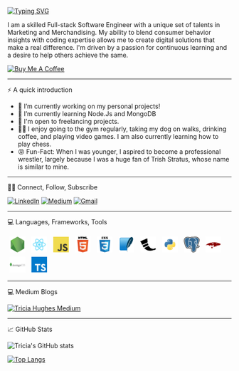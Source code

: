 [![Typing SVG](https://readme-typing-svg.demolab.com?font=Gruppo&size=25&pause=1000&width=435&lines=Hello!+I'm+glad+you're+here+%F0%9F%98%8A)](https://git.io/typing-svg)

I am a skilled Full-stack Software Engineer with a unique set of talents in Marketing and Merchandising. My ability to blend consumer behavior insights with coding expertise allows me to create digital solutions that make a real difference. I'm driven by a passion for continuous learning and a desire to help others achieve the same.

<a href="https://www.buymeacoffee.com/triciahughes" target="_blank"><img src="https://cdn.buymeacoffee.com/buttons/v2/default-green.png" alt="Buy Me A Coffee" style="height: 60px !important;width: 217px !important;" ></a>

---------------------------------------------------------------------------------------------------------------------------------
⚡️ A quick introduction

- 🔭 I’m currently working on my personal projects!
- 🌱 I’m currently learning Node.Js and MongoDB
- 💼 I'm open to freelancing projects.
- 🤟🏻 I enjoy going to the gym regularly, taking my dog on walks, drinking coffee, and playing video games. I am also currently learning how to play chess.
- 😝 Fun-Fact: When I was younger, I aspired to become a professional wrestler, largely because I was a huge fan of Trish Stratus, whose name is similar to mine.

---------------------------------------------------------------------------------------------------------------------------------
🤝🏻 Connect, Follow, Subscribe

[![LinkedIn](https://img.shields.io/badge/LinkedIn-0077B5?style=for-the-badge&logo=linkedin&logoColor=white)](https://www.linkedin.com/in/tricia-hughes/)
[![Medium](https://img.shields.io/badge/Medium-1C1B1B?style=for-the-badge&logo=medium&logoColor=white)](https://medium.com/@triciahughes)
[![Gmail](https://img.shields.io/badge/Gmail-729C68?style=for-the-badge&logo=gmail&logoColor=white)](mailto:hey@tricia-hughes.com?subject=Hey%20Tricia!)

---------------------------------------------------------------------------------------------------------------------------------
💻 Languages, Frameworks, Tools

<p float="left">
<img style="padding:5px;" align="center" alt="NodeJS" width="35px" src="https://raw.githubusercontent.com/github/explore/80688e429a7d4ef2fca1e82350fe8e3517d3494d/topics/nodejs/nodejs.png"/>
<img style="padding:5px;" align="center" alt="ReactJs" width="35px" src="https://raw.githubusercontent.com/github/explore/80688e429a7d4ef2fca1e82350fe8e3517d3494d/topics/react/react.png"/>
<img style="padding:5px;" align="center" alt="JavaScript" width="35px" src="https://raw.githubusercontent.com/github/explore/main/topics/javascript/javascript.png"/>
<img style="padding:5px;" align="center" alt="HTML5" width="35px" src="https://raw.githubusercontent.com/github/explore/main/topics/html/html.png"/>
<img style="padding:5px;" align="center" alt="CSS" width="35px" src="https://raw.githubusercontent.com/github/explore/main/topics/css/css.png"/>
<img style="padding:5px;" align="center" alt="SQLite" width="35px" src="https://raw.githubusercontent.com/github/explore/main/topics/sqlite/sqlite.png"/>
<img style="padding:5px;" align="center" alt="Flask" width="35px" src="https://raw.githubusercontent.com/simple-icons/simple-icons/10a590f2531e32c8f3526358fa6a0f9247088350/icons/flask.svg"/>
<img style="padding:5px;" align="center" alt="Python" width="35px" src="https://raw.githubusercontent.com/github/explore/main/topics/python/python.png"/>
<img style="padding:5px;" align="center" alt="PostgresSQL" width="35px" src="https://raw.githubusercontent.com/github/explore/main/topics/postgresql/postgresql.png"/>
<img style="padding:5px;" align="center" alt="Mongoose" width="35px" src="https://raw.githubusercontent.com/github/explore/main/topics/mongoose/mongoose.png"/>
<img style="padding:5px;" align="center" alt="MongoDB" width="35px" src="https://raw.githubusercontent.com/github/explore/main/topics/mongodb/mongodb.png"/>
<img style="padding:5px;" align="center" alt="TypeScript" width="35px" src="https://raw.githubusercontent.com/github/explore/main/topics/typescript/typescript.png"/>
</p>

---------------------------------------------------------------------------------------------------------------------------------

💻 Medium Blogs

[![Tricia Hughes Medium](https://github-readme-medium.vercel.app/?username=triciahughes&limit=3)](https://medium.com/@triciahughes)


---------------------------------------------------------------------------------------------------------------------------------
📈 GitHub Stats

![Tricia's GitHub stats](https://github-readme-stats.vercel.app/api?username=triciahughes&theme=solarized-light&show_icons=true)

[![Top Langs](https://github-readme-stats.vercel.app/api/top-langs/?username=triciahughes&layout=donut)](https://github.com/triciahughes/github-readme-stats)



